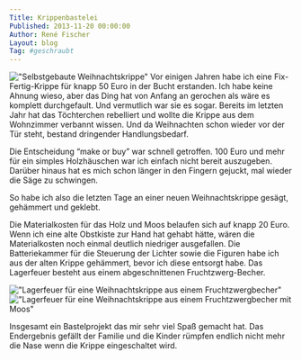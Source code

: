 ```yaml
---
Title: Krippenbastelei
Published: 2013-11-20 00:00:00
Author: René Fischer
Layout: blog
Tag: #geschraubt
---
```

!["Selbstgebaute Weihnachtskrippe"](2013-11-20-19-28-39.jpg)
Vor einigen Jahren habe ich eine Fix-Fertig-Krippe für knapp 50 Euro in der Bucht erstanden. Ich habe keine Ahnung wieso, aber das Ding hat von Anfang an gerochen als wäre es komplett durchgefault. Und vermutlich war sie es sogar. Bereits im letzten Jahr hat das Töchterchen rebelliert und wollte die Krippe aus dem Wohnzimmer verbannt wissen. Und da Weihnachten schon wieder vor der Tür steht, bestand dringender Handlungsbedarf.

Die Entscheidung “make or buy” war schnell getroffen. 100 Euro und mehr für ein simples Holzhäuschen war ich einfach nicht bereit auszugeben. Darüber hinaus hat es mich schon länger in den Fingern gejuckt, mal wieder die Säge zu schwingen.

So habe ich also die letzten Tage an einer neuen Weihnachtskrippe gesägt, gehämmert und geklebt.

Die Materialkosten für das Holz und Moos belaufen sich auf knapp 20 Euro. Wenn ich eine alte Obstkiste zur Hand hat gehabt hätte, wären die Materialkosten noch einmal deutlich niedriger ausgefallen. Die Batteriekammer für die Steuerung der Lichter sowie die Figuren habe ich aus der alten Krippe gehämmert, bevor ich diese entsorgt habe. Das Lagerfeuer besteht aus einem abgeschnittenen Fruchtzwerg-Becher.

!["Lagerfeuer für eine Weihnachtskrippe aus einem Fruchtzwergbecher"](2013-11-19-19-30-39.jpg)
!["Lagerfeuer für eine Weihnachtskrippe aus einem Fruchtzwergbecher mit Moos"](2013-11-19-19-32-39.jpg)

Insgesamt ein Bastelprojekt das mir sehr viel Spaß gemacht hat. Das Endergebnis gefällt der Familie und die Kinder rümpfen endlich nicht mehr die Nase wenn die Krippe eingeschaltet wird.
